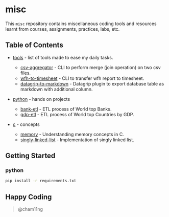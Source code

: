 # misc

This `misc` repository contains miscellaneous coding tools and resources learnt from courses, assignments, practices, labs, etc.

## Table of Contents

- [tools](tools) - list of tools made to ease my daily tasks.

  - [csv-aggregator](tools/csv-aggregator) - CLI to perform merge (join operation) on two csv files.
  - [wfh-to-timesheet](tools/wfh-to-timesheet) - CLI to transfer wfh report to timesheet.
  - [datagrip-to-markdown](tools/datagrip-to-markdown) - Datagrip plugin to export database table as markdown with additional column.

- [python](python) - hands on projects

  - [bank-etl](python/course/data-engineering/bank/) - ETL process of World top Banks.
  - [gdp-etl](python/course/data-engineering/gdp/) - ETL process of World top Countries by GDP.

- [c](c) - concepts

  - [memory](c/course/memory.c) - Understanding memory concepts in C.
  - [singly-linked-list](c/course/singly-linked-list.c) - Implementation of singly linked list.

## Getting Started

### python

```bash
pip install -r requirements.txt
```

## Happy Coding

> @cham11ng
